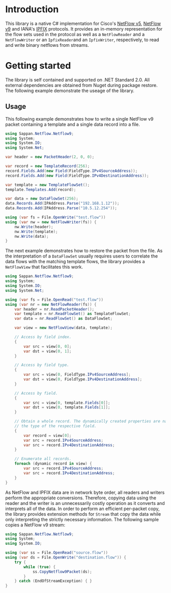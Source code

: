 # Introduction

This library is a native C# implementation for Cisco's [NetFlow v5](https://www.cisco.com/c/en/us/td/docs/net_mgmt/netflow_collection_engine/3-6/user/guide/format.html), [NetFlow v9](https://www.cisco.com/en/US/technologies/tk648/tk362/technologies_white_paper09186a00800a3db9.html) and IANA's [IPFIX](https://tools.ietf.org/html/rfc7012) protocols. It provides an in-memory representation for the flow sets used in the protocol as well as a `NetFlowReader` and a `NetFlowWriter` or an `IpfixReader`and an `IpfixWriter`, respectively, to read and write binary netflows from streams.


# Getting started

The library is self contained and supported on .NET Standard 2.0. All external dependencies are obtained from Nuget during package restore. The following example demonstrate the useage of the library.

## Usage

This following example demonstrates how to write a single NetFlow v9 packet containing a template and a single data record into a file.
```C#
using Sappan.Netflow.Netflow9;
using System;
using System.IO;
using System.Net;

var header = new PacketHeader(2, 0, 0);

var record = new TemplateRecord(256);
record.Fields.Add(new Field(FieldType.IPv4SourceAddress));
record.Fields.Add(new Field(FieldType.IPv4DestinationAddress));

var template = new TemplateFlowSet();
template.Templates.Add(record);

var data = new DataFlowSet(256);
data.Records.Add(IPAddress.Parse("192.168.1.12"));
data.Records.Add(IPAddress.Parse("10.5.12.254"));

using (var fs = File.OpenWrite("test.flow"))
using (var nw = new NetFlowWriter(fs)) {
    nw.Write(header);
    nw.Write(template);
    nw.Write(data);
}
```

The next example demonstrates how to restore the packet from the file. As the interpretation of a `DataFlowSet` usually requires users to correlate the data flows with the matching template flows, the library provides a `NetFlowView` that facilitates this work.

```C#
using Sappan.Netflow.Netflow9;
using System;
using System.IO;
using System.Net;

using (var fs = File.OpenRead("test.flow"))
using (var nr = new NetFlowReader(fs)) {
    var header = nr.ReadPacketHeader();
    var template = nr.ReadFlowSet() as TemplateFlowSet;
    var data = nr.ReadFlowSet() as DataFlowSet;

    var view = new NetFlowView(data, template);

    // Access by field index.
    {
        var src = view[0, 0];
        var dst = view[0, 1];
    }

    // Access by field type.
    {
        var src = view[0, FieldType.IPv4SourceAddress];
        var dst = view[0, FieldType.IPv4DestinationAddress];
    } 

    // Access by field.
    {
        var src = view[0, template.Fields[0]];
        var dst = view[0, template.Fields[1]];
    } 

    // Obtain a whole record. The dynamically created properties are named after
    // the type of the respective field.
    {
        var record = view[0];
        var src = record.IPv4SourceAddress;
        var src = record.IPv4DestinationAddress;
    }

    // Enumerate all records.
    foreach (dynamic record in view) {
        var src = record.IPv4SourceAddress;
        var src = record.IPv4DestinationAddress;
    }
}
```

As NetFlow and IPFIX data are in network byte order, all readers and writers perform the appropriate conversions. Therefore, copying data using the reader and the writer is an unnecessarily costly operation as it converts and interprets all of the data. In order to perform an efficient per-packet copy, the library provides extension methods for `Stream` that copy the data while only interpreting the strictly necessary information. The following sample copies a NetFlow v9 stream:

```C#
using Sappan.Netflow.Netflow9;
using System;
using System.IO;

using (var ss = File.OpenRead("source.flow"))
using (var ds = File.OpenWrite("destination.flow")) {
    try {
        while (true) {
            ss.CopyNetflow9Packet(ds);
        }
    } catch (EndOfStreamException) { }
}
```
